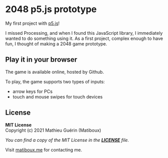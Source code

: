 # 2048 p5.js prototype

My first project with [p5.js](https://p5js.org/)!

I missed Processing, and when I found this JavaScript library,
I immediately wanted to do something using it. As a first project,
complex enough to have fun, I thought of making a 2048 game prototype.


## Play it in your browser

The game is available online, hosted by Github.

To play, the game supports two types of inputs:
- arrow keys for PCs
- touch and mouse swipes for touch devices


## License

**MIT License**  
Copyright (c) 2021 Mathieu Guérin (Matiboux)

*You can find a copy of the MIT License in the [**LICENSE**](LICENSE) file.*

Visit [matiboux.me](https://matiboux.me/) for contacting me.
